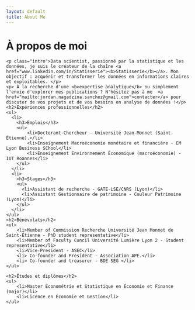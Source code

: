 ```yaml
---
layout: default
title: About Me
---
```


<div class="post">
	<h1 class="pageTitle">À propos de moi</h1>

	<p class="intro">Data scientist, passionné par la statistique et les données, je suis le créateur de la chaîne <a href="www.linkedin.com/in/Statisserie"><b>Statisserie</b></a>. Mon objectif : acquérir et transformer les données en informations claires et exploitables. </p>
	<p> À la recherche d'une <b>expertise analytique</b> ou simplement l'envie d'explorer mes publications ? N'hésitez pas à me  <a href="mailto:jordan.nagadzina.sanchez@gmail.com">contacter</a> pour discuter de vos projets et de vos besoins en analyse de données !</p>
    <h2>Expériences professionnelles</h2>
    <ul>
      <li>
        <h3>Emplois</h3>
        <ul>
            <li>Doctorant-Chercheur - Université Jean-Monnet (Saint-Étienne).</li>
            <li>Enseignement Macroéconomie monétaire et financière - EM Lyon Business SChool</li>
            <li>Enseignement Environnement Économique (macroéconomie) - IUT Roannes</li>
        </ul>
      </li>
      <li>
        <h3>Stages</h3>
        <ul>
          <li>Assistant de recherche - GATE-LSE/CNRS (Lyon)</li>
          <li>Assistant Gestionnaire de patrimoine - Couleur Patrimoine (Lyon)</li>
        </ul>
      </li>
    </ul>
  	<h2>Bénévolats</h2>
	<ul>
        <li>Member of Commission Recherche Université Jean Monnet de Saint-Étienne - PhD student representative</li>
        <li>Member of Faculty Cuncil Université Lumière Lyon 2 - Student representative</li>
        <li>Vice-President - ASEC</li>
        <li> Co-founder and President - Association APE.</li>
        <li> Co-founder and treasurer - BDE SEG </li>
  	</ul>
  	
  	<h2>Études et diplômes</h2>
	<ul>
        <li>Master Économétrie et Statistique en Économie et Finance (major)</li>
        <li>Licence en Économie et Gestion</li>
  	</ul>
</div>
